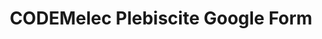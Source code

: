 ---
title: CODEMelec Plebiscite Google Form
redirect_to: https://forms.gle/UVcCzVRZ4zUhhWdX6
redirect_from: 
  - /CElectVoting2023
  - /celectvoting2023
---